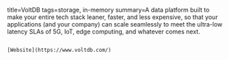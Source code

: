 title=VoltDB
tags=storage, in-memory
summary=A data platform built to make your entire tech stack leaner, faster, and less expensive, so that your applications (and your company) can scale seamlessly to meet the ultra-low latency SLAs of 5G, IoT, edge computing, and whatever comes next.
~~~~~~

[Website](https://www.voltdb.com/)
